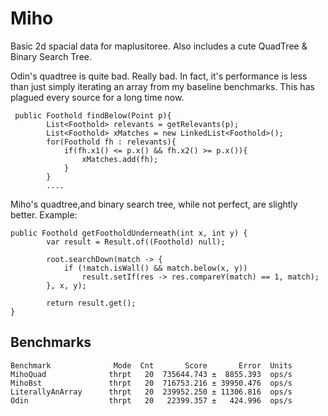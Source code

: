 # Miho
Basic 2d spacial data for maplusitoree. Also includes a cute QuadTree &amp; Binary Search Tree.


Odin's quadtree is quite bad. Really bad. In fact, it's performance is less than just simply iterating an array from my baseline benchmarks. This has plagued every source for a long time now.
```
 public Foothold findBelow(Point p){
        List<Foothold> relevants = getRelevants(p);
        List<Foothold> xMatches = new LinkedList<Foothold>();
        for(Foothold fh : relevants){
            if(fh.x1() <= p.x() && fh.x2() >= p.x()){
                xMatches.add(fh);
            }
        }
        ....
```

Miho's quadtree,and binary search tree, while not perfect, are slightly better. Example:
```
public Foothold getFootholdUnderneath(int x, int y) {
        var result = Result.of((Foothold) null);

        root.searchDown(match -> {
            if (!match.isWall() && match.below(x, y))
                result.setIf(res -> res.compareY(match) == 1, match);
        }, x, y);

        return result.get();
}
```

## Benchmarks
```
Benchmark              Mode  Cnt       Score       Error  Units
MihoQuad              thrpt   20  735644.743 ±  8855.393  ops/s
MihoBst               thrpt   20  716753.216 ± 39950.476  ops/s
LiterallyAnArray      thrpt   20  239952.250 ± 11306.816  ops/s
Odin                  thrpt   20   22399.357 ±   424.996  ops/s
```
